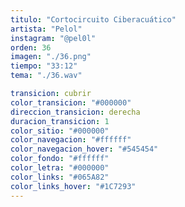 ```yaml
---
titulo: "Cortocircuito Ciberacuático"
artista: "Pelol"
instagram: "@pel0l"
orden: 36
imagen: "./36.png"
tiempo: "33:12"
tema: "./36.wav"

transicion: cubrir
color_transicion: "#000000"
direccion_transicion: derecha
duracion_transicion: 1
color_sitio: "#000000"
color_navegacion: "#ffffff"
color_navegacion_hover: "#545454"
color_fondo: "#ffffff"
color_letra: "#000000"
color_links: "#065A82"
color_links_hover: "#1C7293"
---
```

